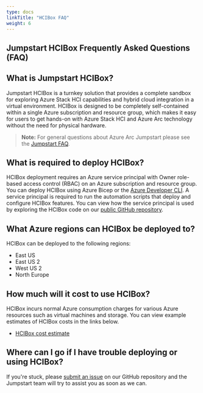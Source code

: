 ```yaml
---
type: docs
linkTitle: "HCIBox FAQ"
weight: 6
---
```


## Jumpstart HCIBox Frequently Asked Questions (FAQ)

## What is Jumpstart HCIBox?

Jumpstart HCIBox is a turnkey solution that provides a complete sandbox for exploring Azure Stack HCI capabilities and hybrid cloud integration in a virtual environment. HCIBox is designed to be completely self-contained within a single Azure subscription and resource group, which makes it easy for users to get hands-on with Azure Stack HCI and Azure Arc technology without the need for physical hardware.

> **Note:** For general questions about Azure Arc Jumpstart please see the [Jumpstart FAQ](../../faq/).

## What is required to deploy HCIBox?

HCIBox deployment requires an Azure service principal with Owner role-based access control (RBAC) on an Azure subscription and resource group. You can deploy HCIBox using Azure Bicep or the [Azure Developer CLI](https://learn.microsoft.com/azure/developer/azure-developer-cli/overview). A service principal is required to run the automation scripts that deploy and configure HCIBox features. You can view how the service principal is used by exploring the HCIBox code on our [public GitHub repository](https://github.com/microsoft/azure_arc).

## What Azure regions can HCIBox be deployed to?

HCIBox can be deployed to the following regions:

- East US
- East US 2
- West US 2
- North Europe

## How much will it cost to use HCIBox?

HCIBox incurs normal Azure consumption charges for various Azure resources such as virtual machines and storage. You can view example estimates of HCIBox costs in the links below.

- [HCIBox cost estimate](https://aka.ms/HCIBoxCost)

## Where can I go if I have trouble deploying or using HCIBox?

If you're stuck, please [submit an issue](https://github.com/microsoft/azure_arc/issues/new/choose) on our GitHub repository and the Jumpstart team will try to assist you as soon as we can.
